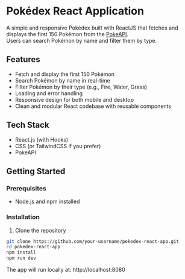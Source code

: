 # Pokédex React Application

A simple and responsive Pokédex built with ReactJS that fetches and displays the first 150 Pokémon from the [PokeAPI](https://pokeapi.co/).  
Users can search Pokémon by name and filter them by type.

## Features

- Fetch and display the first 150 Pokémon
- Search Pokémon by name in real-time
- Filter Pokémon by their type (e.g., Fire, Water, Grass)
- Loading and error handling
- Responsive design for both mobile and desktop
- Clean and modular React codebase with reusable components

## Tech Stack

- React.js (with Hooks)
- CSS (or TailwindCSS if you prefer)
- PokeAPI

## Getting Started

### Prerequisites

- Node.js and npm installed

### Installation

1. Clone the repository

```bash
git clone https://github.com/your-username/pokedex-react-app.git
cd pokedex-react-app
npm install
npm run dev
```
The app will run locally at: http://localhost:8080

